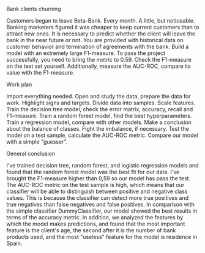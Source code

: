 Bank clients churning

Customers began to leave Beta-Bank. Every month. A little, but noticeable. Banking marketers figured it was cheaper to keep current customers than to attract new ones.
It is necessary to predict whether the client will leave the bank in the near future or not. You are provided with historical data on customer behavior and termination of agreements with the bank.
Build a model with an extremely large F1-measure. To pass the project successfully, you need to bring the metric to 0.59. Check the F1-measure on the test set yourself.
Additionally, measure the AUC-ROC, compare its value with the F1-measure.

Work plan

Import everything needed.
Open and study the data, prepare the data for work.
Highlight signs and targets.
Divide data into samples.
Scale features.
Train the decision tree model, check the error matrix, accuracy, recall and F1-measure.
Train a random forest model, find the best hyperparameters.
Train a regression model, compare with other models.
Make a conclusion about the balance of classes.
Fight the imbalance, if necessary.
Test the model on a test sample, calculate the AUC-ROC metric.
Compare our model with a simple "guesser".

General conclusion

I've trained decision tree, random forest, and logistic regression models and found that the random forest model was the best fit for our data.
I've brought the F1-measure higher than 0,59 so our model has pass the test.
The AUC-ROC metric on the test sample is high, which means that our classifier will be able to distinguish between positive and negative class values. This is because the classifier can detect more true positives and true negatives than false negatives and false positives.
In comparison with the simple classifier DummyClassifier, our model showed the best results in terms of the accuracy metric.
In addition, we analyzed the features by which the model makes predictions, and found that the most important feature is the client's age, the second after it is the number of bank products used, and the most "useless" feature for the model is residence in Spain.
